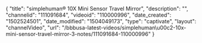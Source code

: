 {
    "title": "simplehuman&reg; 10X Mini Sensor Travel Mirror",
    "description": "",
    "channelid": "111091684",
    "videoid": "110000996",
    "date_created": "1502524501",
    "date_modified": "1504049173",
    "type": "captivate",
    "layout": "channelVideo",
    "url": "\/bbbusa-latest-videos\/simplehuman\u00c2-10x-mini-sensor-travel-mirror-3-notes\/111091684-110000996"
}